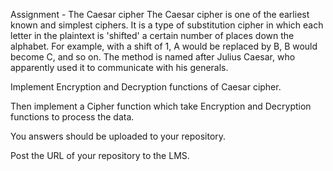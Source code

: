 Assignment - The Caesar cipher
The Caesar cipher is one of the earliest known and simplest ciphers. It is a type of substitution cipher in which each letter in the plaintext is 'shifted' a certain number of places down the alphabet. For example, with a shift of 1, A would be replaced by B, B would become C, and so on. The method is named after Julius Caesar, who apparently used it to communicate with his generals.



Implement Encryption and Decryption functions of Caesar cipher.

Then implement a Cipher function which take Encryption and Decryption functions to process the data.



You answers should be uploaded to your repository.

Post the URL of your repository to the LMS.